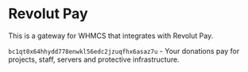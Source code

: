 # Revolut Pay

This is a gateway for WHMCS that integrates with Revolut Pay.

`bc1qt0x64hhydd778enwkl56edc2jzuqfhx6asaz7u` - Your donations pay for projects, staff, servers and protective infrastructure.
